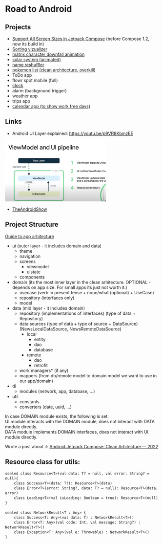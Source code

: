 # Road to Android

## Projects
  
- [Support All Screen Sizes in Jetpack Compose](https://github.com/zprima/compose-adaptive) (before Compose 1.2, now its build in)
- [Sorting vizualizer](https://github.com/zprima/compose-sorting-visualizer)
- [matrix character downfall animation](https://github.com/zprima/compose-matrix)
- [solar system (animated)](https://github.com/zprima/compose-solar-system)
- [name reshuffler](https://github.com/zprima/compose-name-reshuffle)
- [pokemon list (clean architecture, overkill)](https://github.com/zprima/compose-pokedex-clean)
- ToDo app
- flowr spot mobile (full)
- [clock](https://github.com/zprima/compose-clock)
- alarm (background trigger)
- weather app
- trips app
- [calendar app (to show work free days)](https://github.com/zprima/compose-slovenia-work-free-days)
   
## Links
- Android UI Layer explained: https://youtu.be/p9VR8KbmzEE

<img src="vm_as_state_holder.png" height="200px" />

- [TheAndroidShow](https://www.youtube.com/hashtag/theandroidshow)

## Project Structure
[Guide to app arhitecture](https://developer.android.com/jetpack/guide)

- ui (outer layer - it includes domain and data)
  - theme
  - navigation
  - screens
    - viewmodel
    - uistate
  - components
- domain (its the most inner layer in the clean arhitecture. OPTIONAL - depends on app size. For small apps its just not worth it.)
  - usecase (verb in present tense + noun/what (optional) + UseCase)
  - repository (interfaces only)
  - model
- data (mid layer - it includes domain) 
  - repository (implementations of interfaces) (type of data + Repository)
  - data sources (type of data + type of source + DataSource) (NewsLocalDataSource, NewsRemoteDataSource)
    - local
        - entity
        - dao
        - database
    - remote
        - dao
        - retrofit
  - work managers* (if any)
  - mappers (from db/remote model to domain model we want to use in our app/domain)
- di
  - modules (network, app, database, ...)
- util
  - constants
  - converters (date, uuid, ...)

In case DOMAIN module exists, the following is set:   
UI module interacts with the DOMAIN module, does not interact with DATA module directly.   
DATA module implements DOMAIN interfaces, does not interact with UI module directly.   

Wrote a post about it: [Android Jetpack Compose: Clean Arhitecture — 2022](https://anmagpie.medium.com/android-jetpack-compose-clean-arhitecture-2022-8ea280c91fd5)
   
## Resource class for utils:
```
sealed class Resource<T>(val data: T? = null, val error: String? = null){
    class Success<T>(data: T?): Resource<T>(data)
    class Error<T>(error: String?, data: T? = null): Resource<T>(data, error)
    class Loading<T>(val isLoading: Boolean = true): Resource<T>(null)
}

sealed class NetworkResult<T : Any> {
    class Success<T: Any>(val data: T) : NetworkResult<T>()
    class Error<T: Any>(val code: Int, val message: String?) : NetworkResult<T>()
    class Exception<T: Any>(val e: Throwable) : NetworkResult<T>()
}
```

